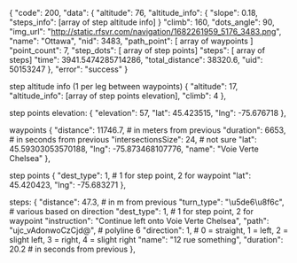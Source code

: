 {
"code": 200,
"data": {
    "altitude": 76,
    "altitude_info": {
      "slope": 0.18,
      "steps_info": [array of step altitude info]
    }
    "climb": 160,
    "dots_angle": 90,
    "img_url": "http://static.rfsvr.com/navigation/1682261959_5176_3483.png",
    "name": "Ottawa",
    "nid": 3483,
    "path_point": [ array of waypoints ]
    "point_count": 7,
    "step_dots": [ array of step points]
    "steps": [ array of steps]
    "time": 3941.5474285714286,
    "total_distance": 38320.6,
    "uid": 50153247
    },
"error": "success"
}


step altitude info (1 per leg between waypoints)
{
"altitude": 17,
"altitude_info": [array of step points elevation],
"climb": 4
},

step points elevation:
{
"elevation": 57,
"lat": 45.423515,
"lng": -75.676718
},

waypoints
{
"distance": 11746.7, # in meters from previous
"duration": 6653, # in seconds from previous
"intersectionsSize": 24, # not sure
"lat": 45.59303053570188,
"lng": -75.873468107776,
"name": "Voie Verte Chelsea"
},


step points
{
"dest_type": 1, # 1 for step point, 2 for waypoint
"lat": 45.420423,
"lng": -75.683271
},

steps:
{
"distance": 47.3, # in m from previous
"turn_type": "\u5de6\u8f6c", # various based on direction
"dest_type": 1, # 1 for step point, 2 for waypoint
"instruction": "Continue left onto Voie Verte Chelsea",
"path": "ujc_vAdonwoCzCjd@",  # polyline 6
"direction": 1, # 0 = straight, 1 = left, 2 = slight left, 3 = right, 4 = slight right
"name": "12 rue something",
"duration": 20.2 # in seconds from previous
},

